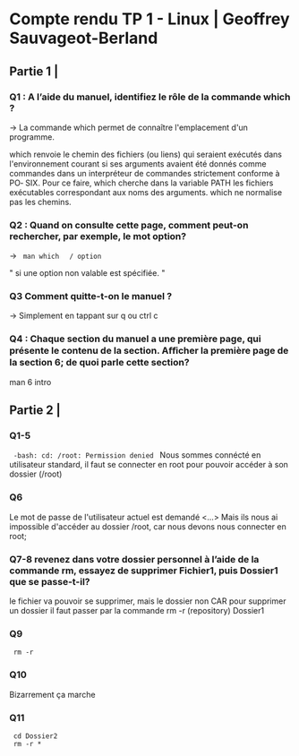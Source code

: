 # Compte rendu TP 1 - Linux | Geoffrey Sauvageot-Berland

## Partie 1 | 

### Q1 : A l’aide du manuel, identifiez le rôle de la commande which ? 

-> La commande which permet de connaître l'emplacement d'un programme.

 which  renvoie  le chemin des fichiers (ou liens) qui seraient exécutés
       dans l'environnement courant si ses arguments avaient été donnés  comme
       commandes  dans un interpréteur de commandes strictement conforme à PO‐
       SIX. Pour ce faire, which cherche dans la variable  PATH  les  fichiers
       exécutables  correspondant  aux  noms des arguments. which ne normalise
       pas les chemins.

### Q2 : Quand on consulte cette page, comment peut-on rechercher, par exemple, le mot option? 

-> <code> man which </code>
   <code> / option </code>

   " si une option non valable est spécifiée. " 

### Q3 Comment quitte-t-on le manuel ?

-> Simplement en tappant sur q ou ctrl c 

### Q4 : Chaque section du manuel a une première page, qui présente le contenu de la section. Aﬀicher la première page de la section 6; de quoi parle cette section?

man 6 intro 

## Partie 2 | 

### Q1-5
<code> -bash: cd: /root: Permission denied </code>
Nous sommes connécté en utilisateur standard, il faut se connecter en root pour pouvoir accéder à son dossier (/root) 

### Q6 

Le mot de passe de l'utilisateur actuel est demandé <...>
Mais ils nous ai impossible d'accéder au dossier /root, car nous devons nous connecter en root; 

### Q7-8 revenez dans votre dossier personnel  à l’aide de la commande rm, essayez de supprimer Fichier1, puis Dossier1  que se passe-t-il? 

le fichier va pouvoir se supprimer, mais le dossier non CAR pour supprimer un dossier il faut passer par la commande rm -r (repository) Dossier1

### Q9 

<code> rm -r <dossier> </code>

### Q10 

Bizarrement ça marche 

### Q11 

<code> cd Dossier2 </code> <br>
<code> rm -r * </code>

